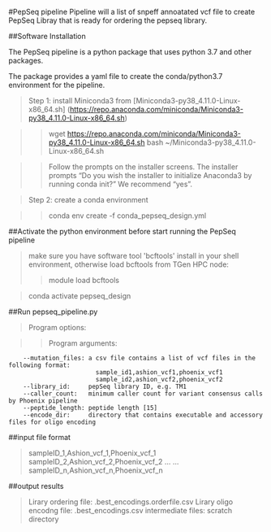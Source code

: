#PepSeq pipeline
Pipeline will a list of snpeff annoatated vcf file to create PepSeq Libray that is ready for ordering the pepseq library.

##Software Installation

The PepSeq pipeline is a python package that uses python 3.7 and other packages.

The package provides a yaml file to create the conda/python3.7 environment for the pipeline.

>Step 1: install Miniconda3 from [Miniconda3-py38_4.11.0-Linux-x86_64.sh] (https://repo.anaconda.com/miniconda/Miniconda3-py38_4.11.0-Linux-x86_64.sh)
 
>>wget https://repo.anaconda.com/miniconda/Miniconda3-py38_4.11.0-Linux-x86_64.sh
>>bash ~/Miniconda3-py38_4.11.0-Linux-x86_64.sh

>>Follow the prompts on the installer screens. 
>>The installer prompts “Do you wish the installer to initialize Anaconda3 by running conda init?” We recommend “yes”.

>Step 2: create a conda environment

>>conda env create -f conda_pepseq_design.yml

##Activate the python environment before start running the PepSeq pipeline

>make sure you have software tool 'bcftools' install in your shell environment, otherwise load bcftools from TGen HPC node:
>>module load bcftools

>conda activate pepseq_design

##Run pepseq_pipeline.py

>Program options:

>>    Program arguments:
    
        --mutation_files: a csv file contains a list of vcf files in the following format:
                            sample_id1,ashion_vcf1,phoenix_vcf1
                            sample_id2,ashion_vcf2,phoenix_vcf2
        --library_id:     pepSeq library ID, e.g. TM1
        --caller_count:   minimum caller count for variant consensus calls by Phoenix pipeline
        --peptide_length: peptide length [15]
        --encode_dir:     directory that contains executable and accessory files for oligo encoding

##input file format

>sampleID_1,Ashion_vcf_1,Phoenix_vcf_1
>sampleID_2,Ashion_vcf_2,Phoenix_vcf_2
> ... ...
>sampleID_n,Ashion_vcf_n,Phoenix_vcf_n

##output results

>Lirary ordering file:      <LibraryID>.best_encodings.orderfile.csv
>Lirary oligo encodng file: <LibraryID>.best_encodings.csv
>intermediate files:        scratch directory
